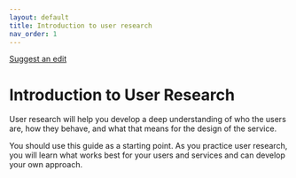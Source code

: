 ```yaml
---
layout: default
title: Introduction to user research
nav_order: 1
---
```


[Suggest an edit](https://github.com/dlevineBC/Service-Pattern-Test/issues/new)

# Introduction to User Research

User research will help you develop a deep understanding of who the users are, how they behave, and what that means for the design of the service.

You should use this guide as a starting point. As you practice user research, you will learn what works best for your users and services and can develop your own approach.
